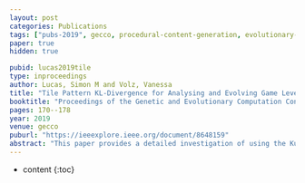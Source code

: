 ```yaml
---
layout: post
categories: Publications
tags: ["pubs-2019", gecco, procedural-content-generation, evolutionary-algorithms]
paper: true
hidden: true

pubid: lucas2019tile
type: inproceedings
author: Lucas, Simon M and Volz, Vanessa
title: "Tile Pattern KL-Divergence for Analysing and Evolving Game Levels"
booktitle: "Proceedings of the Genetic and Evolutionary Computation Conference"
pages: 170--178
year: 2019
venue: gecco
puburl: "https://ieeexplore.ieee.org/document/8648159"
abstract: "This paper provides a detailed investigation of using the KullbackLeibler (KL) Divergence as a way to compare and analyse gamelevels, and hence to use the measure as the objective function of an evolutionary algorithm to evolve new levels. We describe the benefits of its asymmetry for level analysis and demonstrate how (not surprisingly) the quality of the results depends on the features used. Here we use tile-patterns of various sizes as features. When using the measure for evolution-based level generation, we demonstrate that the choice of variation operator is critical in order to provide an efficient search process, and introduce a novel convolutional mutation operator to facilitate this. We compare the results with alternative generators, including evolving in the latent space of generative adversarial networks, and Wave Function Collapse. The results clearly show the proposed method to provide competitive performance, providing reasonable quality results with very fast training and reasonably fast generation." 
---
```


* content
{:toc}

